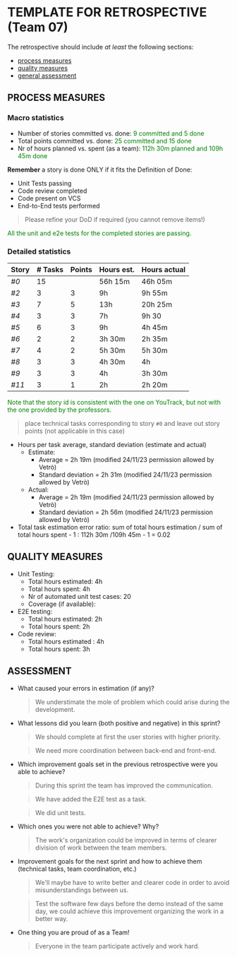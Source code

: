 TEMPLATE FOR RETROSPECTIVE (Team 07)
=====================================

The retrospective should include _at least_ the following
sections:

- [process measures](#process-measures)
- [quality measures](#quality-measures)
- [general assessment](#assessment)

## PROCESS MEASURES 

### Macro statistics

- Number of stories committed vs. done:<span style="color:green"> 9 committed and 5 done
- Total points committed vs. done: <span style="color:green">25 committed and 15 done
- Nr of hours planned vs. spent (as a team):<span style="color:green"> 112h 30m planned and 109h 45m done

**Remember** a story is done ONLY if it fits the Definition of Done:

- Unit Tests passing
- Code review completed
- Code present on VCS
- End-to-End tests performed

> Please refine your DoD if required (you cannot remove items!)


<span style="color:green">
All the unit and e2e tests for the completed stories are passing.
</span>

### Detailed statistics



| Story  | # Tasks | Points | Hours est. | Hours actual |
|--------|---------|--------|------------|--------------|
| _#0_   |15       |       |    56h 15m      |       46h 05m       |
| _#2_   | 3      |  3      |      9h      |     9h 55m         |
|   _#3_ | 7        |   5     |    13h        |   20h 25m           |
|   _#4_|3         |   3     |      7h      |   9h 30          |
| _#5_  | 6        |  3      |    9h        |      4h 45m        |
| _#6_  | 2        |  2      |    3h 30m       |      2h 35m        |
| _#7_  | 4        |  2      |    5h 30m        |      5h 30m        |
|   _#8_| 3        |  3      |        4h 30m    |        4h      |
|   _#9_| 3        |  3      |        4h    |        3h 30m      |
|   _#11_| 3        |  1      |        2h    |        2h 20m      |
   

<span style="color:green">
Note that the story id is consistent with the one on YouTrack, but not with the one provided by the professors.
</span>



> place technical tasks corresponding to story `#0` and leave out story points (not applicable in this case)

- Hours per task average, standard deviation (estimate and actual)
  - Estimate:
    - Average = 2h 19m (modified 24/11/23 permission allowed by Vetrò)
    - Standard deviation = 2h 31m (modified 24/11/23 permission allowed by Vetrò)
  - Actual:
    - Average = 2h 19m (modified 24/11/23 permission allowed by Vetrò)
    - Standard deviation = 2h 56m (modified 24/11/23 permission allowed by Vetrò)
- Total task estimation error ratio: sum of total hours estimation / sum of total hours spent - 1 : 112h 30m /109h 45m - 1 = 0.02

  
## QUALITY MEASURES 

- Unit Testing:
  - Total hours estimated: 4h
  - Total hours spent: 4h
  - Nr of automated unit test cases: 20
  - Coverage (if available): 
- E2E testing:
  - Total hours estimated: 2h
  - Total hours spent: 2h
- Code review:
  - Total hours estimated : 4h
  - Total hours spent: 3h
  


## ASSESSMENT

- What caused your errors in estimation (if any)?

  > We understimate the mole of problem which could arise during the development.


- What lessons did you learn (both positive and negative) in this sprint?
  > We should complete at first the user stories with higher priority.

  > We need more coordination between back-end and front-end.

- Which improvement goals set in the previous retrospective were you able to achieve? 
  
  > During this sprint the team has improved the communication.
  
  > We have added the E2E test as a task.
  
  > We did unit tests.
  
- Which ones you were not able to achieve? Why?
  > The work's organization could be improved in terms of clearer division of work between the team members.

- Improvement goals for the next sprint and how to achieve them (technical tasks, team coordination, etc.)

  > We'll maybe have to write better and clearer code in order to avoid misunderstandings between us.

  > Test the software few days before the demo instead of the same day, we could achieve this improvement organizing the work in a better way.
  

- One thing you are proud of as a Team!

  > Everyone in the team participate actively and work hard.
